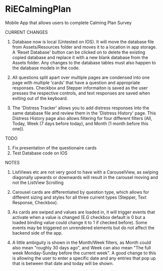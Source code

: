# RiECalmingPlan
Mobile App that allows users to complete Calming Plan Survey

CURRENT CHANGES
1. Database now is local (Untested on IOS). 
It will move the database file from Assets/Resources folder and moves it to a location in app storage. A 'Reset Database' button can be clicked on to delete the existing copied database and replace it with a new blank database from the Assets folder.
Any changes to the database tables must also happen to the database models in the code.

2. All questions split apart over multiple pages are condensed into one page with multiple 'cards' that have a question and
appropriate responses. Checkbox and Stepper informaiton is saved as the user presses the respective controls, and text responses are saved when exiting out of the keyboard.

3. The 'Distress Tracker' allows you to add distress responses into the same database file and review them in the 'Distress History' page. This Distress History page also allows filtering for four different filters (All, Today, Week (7 days before today), and Month (1 month before this one)).

TODO
1. Fix presentation of the questionaire cards
2. Test Database code on IOS

NOTES
1. ListViews etc are not very good to have with a CarouselView, as swiping diagonally upwards or downwards will result 
in the carousel moving and not the ListView Scrolling
2. Carousel cards are differentiated by question type, which allows for different sizing and styles for all three current types
(Stepper, Text Response, Checkbox).
3. As cards are swiped and values are loaded in, it will trigger events that activate when a value is changed (E.G checkbox default is 0 but a loaded binding value could change it to 1 if checked before). Some events may be triggered on unrendered elements but do not affect the backend side of the app.

4. A little ambiguity is shown in the Month/Week filters, as Month could also mean "roughly 30 days ago", and Week can also mean "The full week Monday-Sunday before the current week". A good change to this is allowing the user to enter a specific date and any entries that pop up that is between that date and today will be shown.
